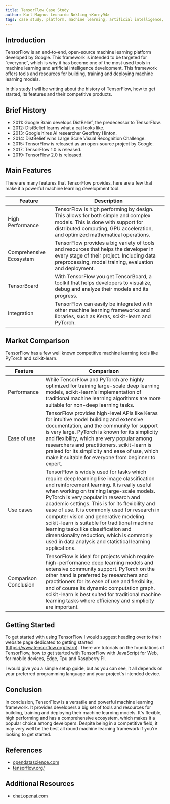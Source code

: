 ```yaml
---
title: TensorFlow Case Study
author: Karl Magnus Leonardo Nøkling <Korny94>
tags: case study, platform, machine learning, artificial intelligence, tensorflow, ai, ml
---
```


## Introduction

TensorFlow is an end-to-end, open-source machine learning platform developed by Google. This framework is intended to be targeted for “everyone”, which is why it has become one of the most used tools in machine learning and artificial intelligence development. This framework offers tools and resources for building, training and deploying machine learning models.

In this study I will be writing about the history of TensorFlow, how to get started, its features and their competitive products.

## Brief History

- 2011: Google Brain develops DistBelief, the predecessor to TensorFlow.
- 2012: DistBelief learns what a cat looks like.
- 2013: Google hires AI researcher Geoffrey Hinton.
- 2014: DistBelief wins Large Scale Visual Recognition Challenge.
- 2015: TensorFlow is released as an open-source project by Google.
- 2017: TensorFlow 1.0 is released.
- 2019: TensorFlow 2.0 is released.


## Main Features

There are many features that TensorFlow provides, here are a few that make it a powerful machine learning development tool.

| Feature | Description |
| --- | --- |
| High Performance | TensorFlow is high performing by design. This allows for both simple and complex models. This is done with support for distributed computing, GPU acceleration, and optimized mathematical operations. |
| Comprehensive Ecosystem | TensorFlow provides a big variety of tools and resources that helps the developer in every stage of their project. Including data preprocessing, model training, evaluation and deployment. |
| TensorBoard | With TensorFlow you get TensorBoard, a toolkit that helps developers to visualize, debug and analyze their models and its progress. |
| Integration | TensorFlow can easily be integrated with other machine learning frameworks and libraries, such as Keras, scikit-learn and PyTorch. |


## Market Comparison

TensorFlow has a few well known competitive machine learning tools like PyTorch and scikit-learn. 

| Feature | Comparison |
| --- | --- |
| Performance | While TensorFlow and PyTorch are highly optimized for training large-scale deep learning models, scikit-learn’s implementation of traditional machine learning algorithms are more suitable for non-deep learning tasks. |
| Ease of use | TensorFlow provides high-level APIs like Keras for intuitive model building and extensive documentation, and the community for support is very large. PyTorch is known for its simplicity and flexibility, which are very popular among researchers and practitioners. scikit-learn is praised for its simplicity and ease of use, which make it suitable for everyone from beginner to expert. | 
| Use cases | TensorFlow is widely used for tasks which require deep learning like image classification and reinforcement learning. It is really useful when working on training large-scale models. PyTorch is very popular in research and academic settings. This is for its flexibility and ease of use. It is commonly used for research in computer vision and generative modeling. scikit-learn is suitable for traditional machine learning tasks like classification and dimensionality reduction, which is commonly used in data analysis and statistical learning applications. |
| Comparison Conclusion | TensorFlow is ideal for projects which require high-performance deep learning models and extensive community support. PyTorch on the other hand is preferred by researchers and practitioners for its ease of use and flexibility, and of course its dynamic computation graph. scikit-learn is best suited for traditional machine learning tasks where efficiency and simplicity are important. |


## Getting Started

To get started with using TensorFlow I would suggest heading over to their website page dedicated to getting started (https://www.tensorflow.org/learn). There are tutorials on the foundations of TensorFlow, how to get started with TensorFlow with JavaScript for Web, for mobile devices, Edge, Tpu and Raspberry Pi.

I would give you a simple setup guide, but as you can see, it all depends on your preferred programming language and your project's intended device.

## Conclusion

In conclusion, TensorFlow is a versatile and powerful machine learning framework. It provides developers a big set of tools and resources for building, training and deploying their machine learning models.
It's flexible, high performing and has a comprehensive ecosystem, which makes it a popular choice among developers.
Despite being in a competitive field, it may very well be the best all round machine learning framework if you’re looking to get started.

## References

- [opendatascience.com](https://opendatascience.com/how-tensorflow-came-to-be-the-most-important-library-in-machine-learning/)
- [tensorflow.org/](https://www.tensorflow.org/learn)

## Additional Resources

- [chat.openai.com](https://chat.openai.com)
